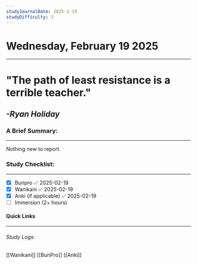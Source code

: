 ```yaml
---
studyJournalDate: 2025-2-19
studyDifficulty: 3
---
```


# Wednesday, February 19 2025
---
# "The path of least resistance is a terrible teacher."

## *-Ryan Holiday*


### A Brief Summary:
---
Nothing new to report.

### Study Checklist:
---
- [x] Bunpro ✅ 2025-02-19
- [x] Wanikani ✅ 2025-02-19
- [x] Anki (if applicable) ✅ 2025-02-19
- [ ] Immersion (2+ hours)

#### Quick Links
---
###### Study Logs:
[[Wanikani]]
[[BunPro]]
[[Anki]]